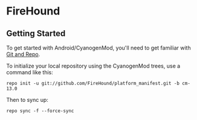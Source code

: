 FireHound
===========

Getting Started
---------------

To get started with Android/CyanogenMod, you'll need to get
familiar with [Git and Repo](http://source.android.com/source/using-repo.html).

To initialize your local repository using the CyanogenMod trees, use a command like this:

    repo init -u git://github.com/FireHound/platform_manifest.git -b cm-13.0

Then to sync up:

    repo sync -f --force-sync
